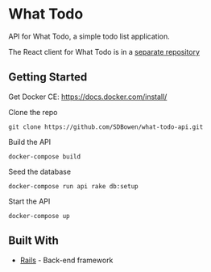 # What Todo

API for What Todo, a simple todo list application.

The React client for What Todo is in a [separate repository](https://github.com/SDBowen/what-todo-client)

## Getting Started

Get Docker CE: https://docs.docker.com/install/

Clone the repo

```
git clone https://github.com/SDBowen/what-todo-api.git
```

Build the API

```
docker-compose build
```

Seed the database

```
docker-compose run api rake db:setup
```

Start the API

```
docker-compose up
```

## Built With

- [Rails](https://rubyonrails.org/) - Back-end framework
